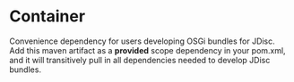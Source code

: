 # Container

Convenience dependency for users developing OSGi bundles for JDisc.
Add this maven artifact as a **provided** scope dependency in your pom.xml, and it will
transitively pull in all dependencies needed to develop JDisc bundles.
